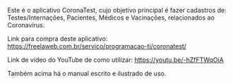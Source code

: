 Este é o aplicativo CoronaTest, cujo objetivo principal é fazer cadastros de: Testes/Internações, Pacientes, Médicos e Vacinações, relacionados ao Coronavírus.

Link para compra deste aplicativo: https://freelaweb.com.br/servico/programacao-ti/coronatest/ 

Link de vídeo do YouTube de como utilizar: https://youtu.be/-hZfFTWqOiA

Também acima há o manual escrito e ilustrado de uso.
